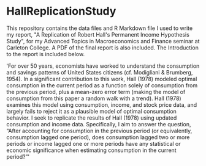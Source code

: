 # HallReplicationStudy

This repository contains the data files and R Markdown file I used to write my report, "A Replication of Robert Hall's Permanent Income Hypothesis Study", for my Advanced Topics in Macroeconomics and Finance seminar at Carleton College. 
A PDF of the final report is also included. The Introduction to the report is included below.

'For over 50 years, economists have worked to understand the consumption and savings patterns of United States citizens (cf. Modigliani & Brumberg, 1954). In a significant contribution to this work, Hall (1978) modeled optimal consumption 
in the current period as a function solely of consumption from the previous period, plus a mean-zero error term (making the model of consumption from this paper a random walk with a trend). Hall (1978) examines this model using consumption, 
income, and stock price data, and largely fails to reject it as a plausible model of optimal consumption behavior. I seek to replicate the results of Hall (1978) using updated consumption and income data. Specifically, I aim to answer the question, 
“After accounting for consumption in the previous period (or equivalently, consumption lagged one period), does consumption lagged two or more periods or income lagged one or more periods have any statistical or economic significance when 
estimating consumption in the current period?”'
